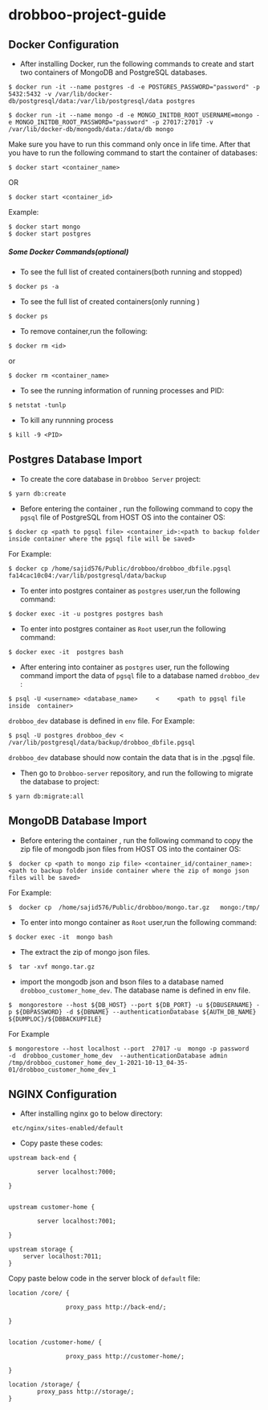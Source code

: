 # drobboo-project-guide


## Docker Configuration
- After installing Docker, run the following commands to create and start two containers of MongoDB and PostgreSQL databases.
```
$ docker run -it --name postgres -d -e POSTGRES_PASSWORD="password" -p 5432:5432 -v /var/lib/docker-db/postgresql/data:/var/lib/postgresql/data postgres
```
```
$ docker run -it --name mongo -d -e MONGO_INITDB_ROOT_USERNAME=mongo -e MONGO_INITDB_ROOT_PASSWORD="password" -p 27017:27017 -v /var/lib/docker-db/mongodb/data:/data/db mongo
```
Make sure you have to run this command only once in life time. 
After that you have to run the following command to start the container of databases:
```
$ docker start <container_name>
```
OR
```
$ docker start <container_id>
```
Example:
```
$ docker start mongo
$ docker start postgres
 ```
##### Some Docker Commands(optional)
- To see the full list of created containers(both running and stopped) 
```
$ docker ps -a
```

- To see the full list of created containers(only running ) 
```
$ docker ps
```
- To remove container,run the following:
```
$ docker rm <id> 
```
or 
```
$ docker rm <container_name> 
```
- To see the running information of running processes and PID:
```
$ netstat -tunlp
```
- To kill any runnning process
```
$ kill -9 <PID>
```
## Postgres Database Import

- To create the core database in `Drobboo Server` project:
```
$ yarn db:create
```

- Before entering the container , run the following command to copy the `pgsql` file of PostgreSQL from HOST OS into the container OS:
```
$ docker cp <path to pgsql file> <container_id>:<path to backup folder inside container where the pgsql file will be saved>
```

For Example: 
```
$ docker cp /home/sajid576/Public/drobboo/drobboo_dbfile.pgsql  fa14cac10c04:/var/lib/postgresql/data/backup
```

- To enter into postgres container as `postgres` user,run the following command:
```
$ docker exec -it -u postgres postgres bash
```
- To enter into postgres container as `Root` user,run the following command:
```
$ docker exec -it  postgres bash
```

- After entering into container as `postgres` user, run the following command import the data of `pgsql` file to a database named `drobboo_dev` :
```
$ psql -U <username> <database_name>     <     <path to pgsql file inside  container>
```
`drobboo_dev` database is defined in `env` file.
 For Example:
 ```
 $ psql -U postgres drobboo_dev <    /var/lib/postgresql/data/backup/drobboo_dbfile.pgsql
 ```
 `drobboo_dev`  database should now contain the data that is in the .pgsql file.
- Then go to `Drobboo-server` repository, and run the following to migrate the database to project:
```
$ yarn db:migrate:all
```

## MongoDB Database Import
- Before entering the container , run the following command to copy the  zip file of mongodb json  files  from HOST OS into the container OS:
```
$  docker cp <path to mongo zip file> <container_id/container_name>:<path to backup folder inside container where the zip of mongo json files will be saved>
```
For Example:
```
$  docker cp  /home/sajid576/Public/drobboo/mongo.tar.gz   mongo:/tmp/
```
- To enter into mongo container as `Root` user,run the following command:
```
$ docker exec -it  mongo bash
```

- The extract the zip of mongo json files.
```
$  tar -xvf mongo.tar.gz
```
- import the mongodb json and bson files to a database named `drobboo_customer_home_dev`. The database name is defined in env file.
```
$  mongorestore --host ${DB_HOST} --port ${DB_PORT} -u ${DBUSERNAME} -p ${DBPASSWORD} -d ${DBNAME} --authenticationDatabase ${AUTH_DB_NAME} ${DUMPLOC}/${DBBACKUPFILE}
```
For Example
```
$ mongorestore --host localhost --port  27017 -u  mongo -p password   -d  drobboo_customer_home_dev  --authenticationDatabase admin  /tmp/drobboo_customer_home_dev_1-2021-10-13_04-35-01/drobboo_customer_home_dev_1
```









## NGINX Configuration

- After installing nginx go to below directory:
```
 etc/nginx/sites-enabled/default
```
- Copy paste these codes: 

```
upstream back-end {

        server localhost:7000;

}


upstream customer-home {

        server localhost:7001;

}

upstream storage {
	server localhost:7011;
}

```
Copy paste below code in the server block of  `default` file: 

```
location /core/ {

                proxy_pass http://back-end/;

}


location /customer-home/ {

                proxy_pass http://customer-home/;

}

location /storage/ {
		proxy_pass http://storage/;
}
```



